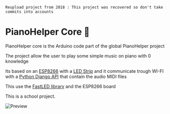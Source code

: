 ``Reupload project from 2018 : This project was recovered so don't take commits into accounts``

# PianoHelper Core 🎹

PianoHelper core is the Arduino code part of the global PianoHelper project

The project allow the user to play some simple music on piano with 0 knowledge

Its based on an [ESP8266](https://fr.wikipedia.org/wiki/ESP8266) with a [LED Strip](https://www.conrad.fr/fr/c/bandeaux-led-26449.html) and it communicate trough WI-FI with a [Python Django API](https://github.com/Amealky/PianoHelper-API) that contain the audio MIDI files

This use the [FastLED library](https://github.com/FastLED/FastLED) and the ESP8266 board 

This is a school project.

![Preview](https://i.ibb.co/tCDzY6W/Capture-d-e-cran-2024-01-23-a-22-55-57.png)
